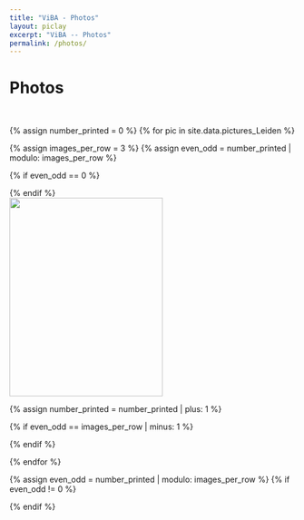 ```yaml
---
title: "ViBA - Photos"
layout: piclay
excerpt: "ViBA -- Photos"
permalink: /photos/
---
```


# Photos
<p> &nbsp; </p>
{% assign number_printed = 0 %}
{% for pic in site.data.pictures_Leiden %}

{% assign images_per_row = 3 %}
{% assign even_odd = number_printed | modulo: images_per_row %}

{% if even_odd == 0 %}
<div class="row">
{% endif %}
<!-- <h4>{{ pic.title }}</h4>
<h6>{{ pic.date }}</h6> -->
<div class="col-sm-4 clearfix">
<img src="{{ site.url }}{{ site.baseurl }}/images/picpic/Gallery/{{ pic.image }}" class="img-responsive" style=" width:270px; height:350px; object-fit: cover;" />
</div>

{% assign number_printed = number_printed | plus: 1 %}

{% if even_odd == images_per_row | minus: 1 %}
</div>
{% endif %}

{% endfor %}

{% assign even_odd = number_printed | modulo: images_per_row %}
{% if even_odd != 0 %}
</div>
{% endif %}

<p> &nbsp; </p>
